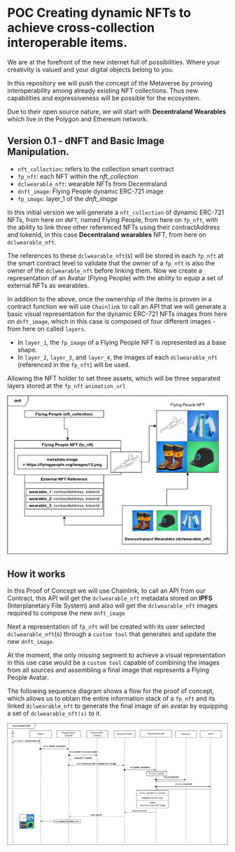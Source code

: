 # POC Creating dynamic NFTs to achieve cross-collection interoperable items.

We are at the forefront of the new internet full of possibilities. Where your creativity is valued and your digital objects belong to you.


In this repository we will push the concept of the Metaverse by proving interoperability among already existing NFT collections. Thus new capabilities and expressiveness will be possible for the ecosystem.


Due to their open source nature, we will start with **Decentraland Wearables** which live in the Polygon and Ethereum network.

## Version 0.1 - dNFT and Basic Image Manipulation.

- `nft_collection`: refers to the collection smart contract
- `fp_nft`: each NFT within the *nft_collection*
- `dclwearable_nft`: wearable NFTs from Decentraland
- `dnft_image`: Flying People dynamic ERC-721 image
- `fp_image`: layer_1 of the *dnft_image*

In this initial version we will generate a `nft_collection` of dynamic ERC-721 NFTs, from here on `dNFT`, named Flying People, from here on `fp_nft`, with the ability to link three other referenced NFTs using their contractAddress and tokenId, in this case **Decentraland wearables** NFT, from here on `dclwearable_nft`.

The references to these `dclwearable_nft`(s) will be stored in each `fp_nft` at the smart contract level to validate that the owner of a `fp_nft` is also the owner of the `dclwearable_nft` before linking them.
Now we create a representation of an Avatar (Flying People) with the ability to equip a set of external NFTs as wearables.

In addition to the above, once the ownership of the items is proven in a contract function we will use `Chainlink` to call an API that we will generate a basic visual representation for the dynamic ERC-721 NFTs images from here on `dnft_image`, which in this case is composed of four different images - from here on called `layers`.

- In `layer_1`, the `fp_image` of a Flying People NFT is represented as a base shape.
- In `layer_2`, `layer_3`, and `layer_4`, the images of each `dclwearable_nft` (referenced in the `fp_nft`) will be used.

Allowing the NFT holder to set three assets, which will be three separated layers stored at the `fp_nft` `animation_url`

![dnft-basic-image](./docs-images/DNFT.png)

## How it works

In this Proof of Concept we will use Chainlink, to call an API from our Contract, this API will get the `dclwearable_nft` metadata stored on **IPFS** (Interplanetary File System) and also will get the `dclwearable_nft` images required to compose the new `dnft_image`

Next a representation of `fp_nft` will be created with its user selected `dclwearable_nft`(s) through a `custom tool` that generates and update the new `dnft_image`.

At the moment, the only missing segment to achieve a visual representation in this use case would be a `custom tool` capable of combining the images from all sources and assembling a final image that represents a Flying People Avatar.  

The following sequence diagram shows a flow for the proof of concept, which allows us to obtain the entire information stack of a `fp_nft` and its linked `dclwearable_nft` to generate the final image of an avatar by equipping a set of `dclwearable_nft(s)` to it.

![dnft-sequence-diagram](./docs-images/sequence.png)
